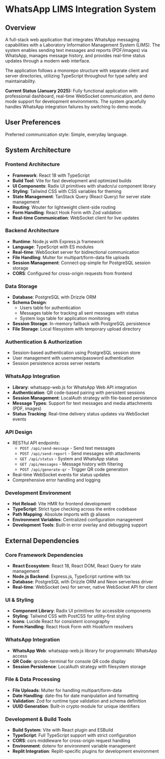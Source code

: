 # WhatsApp LIMS Integration System

## Overview

A full-stack web application that integrates WhatsApp messaging capabilities with a Laboratory Information Management System (LIMS). The system enables sending text messages and reports (PDF/images) via WhatsApp, manages message history, and provides real-time status updates through a modern web interface.

The application follows a monorepo structure with separate client and server directories, utilizing TypeScript throughout for type safety and maintainability.

**Current Status (January 2025):** Fully functional application with professional dashboard, real-time WebSocket communication, and demo mode support for development environments. The system gracefully handles WhatsApp integration failures by switching to demo mode.

## User Preferences

Preferred communication style: Simple, everyday language.

## System Architecture

### Frontend Architecture
- **Framework**: React 18 with TypeScript
- **Build Tool**: Vite for fast development and optimized builds
- **UI Components**: Radix UI primitives with shadcn/ui component library
- **Styling**: Tailwind CSS with CSS variables for theming
- **State Management**: TanStack Query (React Query) for server state management
- **Routing**: Wouter for lightweight client-side routing
- **Form Handling**: React Hook Form with Zod validation
- **Real-time Communication**: WebSocket client for live updates

### Backend Architecture
- **Runtime**: Node.js with Express.js framework
- **Language**: TypeScript with ES modules
- **Real-time**: WebSocket server for bidirectional communication
- **File Handling**: Multer for multipart/form-data file uploads
- **Session Management**: Connect-pg-simple for PostgreSQL session storage
- **CORS**: Configured for cross-origin requests from frontend

### Data Storage
- **Database**: PostgreSQL with Drizzle ORM
- **Schema Design**: 
  - Users table for authentication
  - Messages table for tracking all sent messages with status
  - System logs table for application monitoring
- **Session Storage**: In-memory fallback with PostgreSQL persistence
- **File Storage**: Local filesystem with temporary upload directory

### Authentication & Authorization
- Session-based authentication using PostgreSQL session store
- User management with username/password authentication
- Session persistence across server restarts

### WhatsApp Integration
- **Library**: whatsapp-web.js for WhatsApp Web API integration
- **Authentication**: QR code-based pairing with persistent sessions
- **Session Management**: LocalAuth strategy with file-based persistence
- **Message Types**: Support for text messages and media attachments (PDF, images)
- **Status Tracking**: Real-time delivery status updates via WebSocket events

### API Design
- RESTful API endpoints:
  - `POST /api/send-message` - Send text messages
  - `POST /api/send-report` - Send messages with attachments
  - `GET /api/status` - System and WhatsApp status
  - `GET /api/messages` - Message history with filtering
  - `POST /api/generate-qr` - Trigger QR code generation
- Real-time WebSocket events for status updates
- Comprehensive error handling and logging

### Development Environment
- **Hot Reload**: Vite HMR for frontend development
- **TypeScript**: Strict type checking across the entire codebase
- **Path Mapping**: Absolute imports with @ aliases
- **Environment Variables**: Centralized configuration management
- **Development Tools**: Built-in error overlay and debugging support

## External Dependencies

### Core Framework Dependencies
- **React Ecosystem**: React 18, React DOM, React Query for state management
- **Node.js Backend**: Express.js, TypeScript runtime with tsx
- **Database**: PostgreSQL with Drizzle ORM and Neon serverless driver
- **Real-time**: WebSocket (ws) for server, native WebSocket API for client

### UI & Styling
- **Component Library**: Radix UI primitives for accessible components
- **Styling**: Tailwind CSS with PostCSS for utility-first styling
- **Icons**: Lucide React for consistent iconography
- **Form Handling**: React Hook Form with Hookform resolvers

### WhatsApp Integration
- **WhatsApp Web**: whatsapp-web.js library for programmatic WhatsApp access
- **QR Code**: qrcode-terminal for console QR code display
- **Session Persistence**: LocalAuth strategy with filesystem storage

### File & Data Processing
- **File Uploads**: Multer for handling multipart/form-data
- **Date Handling**: date-fns for date manipulation and formatting
- **Validation**: Zod for runtime type validation and schema definition
- **UUID Generation**: Built-in crypto module for unique identifiers

### Development & Build Tools
- **Build System**: Vite with React plugin and ESBuild
- **TypeScript**: Full TypeScript support with strict configuration
- **CORS**: cors middleware for cross-origin request handling
- **Environment**: dotenv for environment variable management
- **Replit Integration**: Replit-specific plugins for development environment